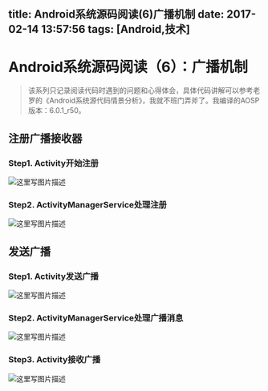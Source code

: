 title: Android系统源码阅读(6)广播机制
date: 2017-02-14 13:57:56
tags: [Android,技术]
---
# Android系统源码阅读（6）：广播机制

>该系列只记录阅读代码时遇到的问题和心得体会，具体代码讲解可以参考老罗的《Android系统源代码情景分析》，我就不班门弄斧了。我编译的AOSP版本：6.0.1_r50。    

## 注册广播接收器

### Step1. Activity开始注册
![这里写图片描述](http://img.blog.csdn.net/20160821154639757)

<!--more-->

### Step2. ActivityManagerService处理注册
![这里写图片描述](http://img.blog.csdn.net/20160821154752054)

## 发送广播  

### Step1. Activity发送广播
![这里写图片描述](http://img.blog.csdn.net/20160821154940083)

### Step2. ActivityManagerService处理广播消息
![这里写图片描述](http://img.blog.csdn.net/20160821155023461)

### Step3. Activity接收广播
![这里写图片描述](http://img.blog.csdn.net/20160821155114881)


